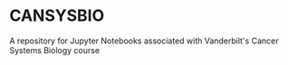 # CANSYSBIO
A repository for Jupyter Notebooks associated with Vanderbilt's Cancer Systems Biology course
